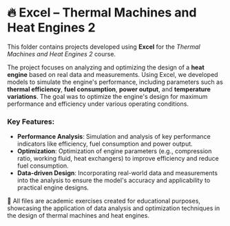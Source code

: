 # 🔥 Excel – Thermal Machines and Heat Engines 2

This folder contains projects developed using **Excel** for the *Thermal Machines and Heat Engines 2* course.

The project focuses on analyzing and optimizing the design of a **heat engine** based on real data and measurements. Using Excel, we developed models to simulate the engine's performance, including parameters such as **thermal efficiency**, **fuel consumption**, **power output**, and **temperature variations**. The goal was to optimize the engine's design for maximum performance and efficiency under various operating conditions.

### Key Features:
- **Performance Analysis**: Simulation and analysis of key performance indicators like efficiency, fuel consumption and power output.
- **Optimization**: Optimization of engine parameters (e.g., compression ratio, working fluid, heat exchangers) to improve efficiency and reduce fuel consumption.
- **Data-driven Design**: Incorporating real-world data and measurements into the analysis to ensure the model's accuracy and applicability to practical engine designs.

📂 All files are academic exercises created for educational purposes, showcasing the application of data analysis and optimization techniques in the design of thermal machines and heat engines.
